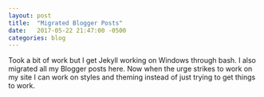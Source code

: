 ```yaml
---
layout: post
title:  "Migrated Blogger Posts"
date:   2017-05-22 21:47:00 -0500
categories: blog
---
```


Took a bit of work but I get Jekyll working on Windows through bash. I also migrated all my Blogger posts here. Now when the urge strikes to work on my site I can work on styles and theming instead of just trying to get things to work.